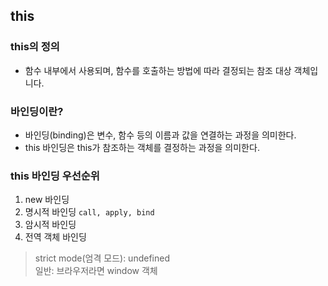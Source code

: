 ## this

### this의 정의

- 함수 내부에서 사용되며, 함수를 호출하는 방법에 따라 결정되는 참조 대상 객체입니다.

### 바인딩이란?

- 바인딩(binding)은 변수, 함수 등의 이름과 값을 연결하는 과정을 의미한다.
- this 바인딩은 this가 참조하는 객체를 결정하는 과정을 의미한다.

### this 바인딩 우선순위

1. new 바인딩
2. 명시적 바인딩  ```call, apply, bind```
3. 암시적 바인딩
4. 전역 객체 바인딩 
> strict mode(엄격 모드): undefined <br />
> 일반: 브라우저라면 window 객체